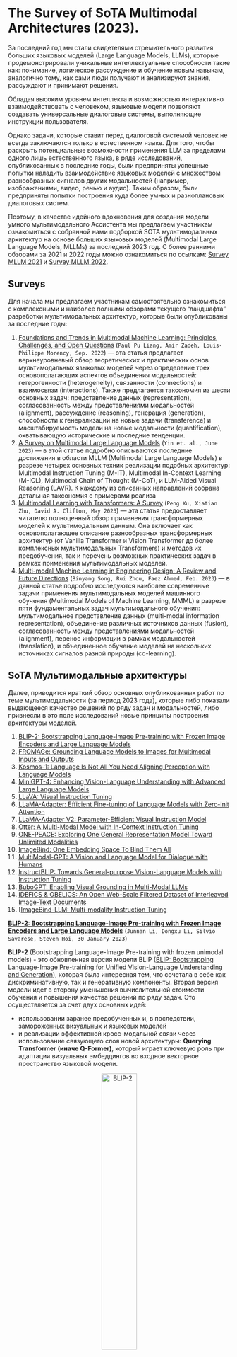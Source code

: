 # The Survey of SoTA Multimodal Architectures (2023).

За последний год мы стали свидетелями стремительного развития больших языковых моделей 
(Large Language Models, LLMs), которые продемонстрировали уникальные интеллектуальные способности такие как: 
понимание, логическое рассуждение и обучение новым навыкам, аналогично тому, как сами люди получают 
и анализируют знания, рассуждают и принимают решения.

Обладая высоким уровнем интеллекта и возможностью интерактивно взаимодействовать с человеком, 
языковые модели позволяют создавать универсальные диалоговые системы, выполняющие инструкции пользователя. 

Однако задачи, которые ставит перед диалоговой системой человек не всегда заключаются только в естественном языке. 
Для того, чтобы раскрыть потенциальные возможности применения LLM за пределами одного лишь естественного языка, 
в ряде исследований, опубликованных в последние годы, были предприняты успешные попытки наладить взаимодействие 
языковых моделей с множеством разнообразных сигналов других модальностей (например, изображениями, видео, речью и аудио).
Таким образом, были предприняты попытки построения куда более умных и разноплановых диалоговых систем.

Поэтому, в качестве идейного вдохновения для создания модели умного мультимодального Ассистента мы предлагаем 
участникам ознакомиться с собранной нами подборкой SOTA мультимодальных архитектур 
на основе больших языковых моделей (Multimodal Large Language Models, MLLMs) за последний 2023 год.
С более ранними обзорами за 2021 и 2022 годы можно ознакомиться по ссылкам: [Survey MLLM 2021](https://github.com/ai-forever/fusion_brain_aij2021/blob/main/Papers%20on%20multitask%20%26%20multimodal%20models.md) и [Survey MLLM 2022](https://github.com/ai-forever/fbc2_aij2022/blob/main/Papers%20on%20multitask%20%26%20multimodal%20models.md).


## Surveys

Для начала мы предлагаем участникам самостоятельно ознакомиться с комплексными и наиболее полными обзорами текущего 
“ландшафта” разработки мультимодальных архитектур, которые были опубликованы за последние годы:

1. [Foundations and Trends in Multimodal Machine Learning: Principles, Challenges, and Open Questions](https://arxiv.org/abs/2209.03430) (```Paul Pu Liang, Amir Zadeh, Louis-Philippe Morency, Sep. 2022```) — эта статья предлагает верхнеуровневый обзор теоретических и практических основ мультимодальных языковых моделей через определение трех основополагающих аспектов объединения модальностей: гетерогенности (heterogeneity), связанности (connections) и взаимосвязи (interactions). Также предлагается таксономия из шести основных задач: представление данных (representation), согласованность между представлениями модальностей (alignment), рассуждение (reasoning), генерация (generation), способности к генерализации на новые задачи (transference) и масштабируемость модели на новые модальности (quantification), охватывающую исторические и последние тенденции.
2. [A Survey on Multimodal Large Language Models](https://arxiv.org/abs/2306.13549) (```Yin et. al., June 2023```) — в этой статье подробно описываются последние достижения в области MLLM (Multimodal Large Language Models) в разрезе четырех основных техник реализации подобных архитектур: Multimodal Instruction Tuning (M-IT), Multimodal In-Context Learning (M-ICL), Multimodal Chain of Thought (M-CoT), и LLM-Aided Visual Reasoning (LAVR). К каждому из описанных направлений собрана детальная таксономия с примерами реализа
3. [Multimodal Learning with Transformers: A Survey](https://arxiv.org/abs/2206.06488) (```Peng Xu, Xiatian Zhu, David A. Clifton, May 2023```) — эта статья предоставляет читателю полноценный обзор применения трансформерных моделей к мультимодальным данным. Она включает как основополагающее описание разнообразных трансформерных архитектур (от Vanilla Transformer и Vision Transformer  до более комплексных мультимодальных Transformers) и методов их предобучения, так и перечень возможных практических задач в рамках применения мультимодальных моделей.
4. [Multi-modal Machine Learning in Engineering Design: A Review and Future Directions](https://arxiv.org/abs/2302.10909) (```Binyang Song, Rui Zhou, Faez Ahmed, Feb. 2023```) — в данной статье подробно исследуются наиболее современные задачи применения мультимодальных моделей машинного обучения (Multimodal Models of Machine Learning, MMML) в разрезе пяти фундаментальных задач мультимодального обучения: мультимодальное представление данных (multi-modal information representation), объединение различных источников данных (fusion), согласованность между представлениями модальностей (alignment), перенос информации в рамках модальностей (translation), и объединенное обучение моделей на нескольких источниках сигналов разной природы (co-learning).

## SoTA Мультимодальные архитектуры

Далее, приводится краткий обзор основных опубликованных работ по теме мультимодальности (за период 2023 года), которые либо показали выдающееся качество решений по ряду задач и модальностей, либо привнесли в это поле исследований новые принципы построения архитектуры моделей.

1. [BLIP-2: Bootstrapping Language-Image Pre-training with Frozen Image Encoders and Large Language Models](#BLIP-2)
2. [FROMAGe: Grounding Language Models to Images for Multimodal Inputs and Outputs](#FROMAGe)
3. [Kosmos-1: Language Is Not All You Need Aligning Perception with Language Models](#Kosmos-1)
4. [MiniGPT-4: Enhancing Vision-Language Understanding with Advanced Large Language Models](#MiniGPT-4)
5. [LLaVA: Visual Instruction Tuning](#LLaVA)
6. [LLaMA-Adapter: Efficient Fine-tuning of Language Models with Zero-init Attention](#LLaMA-Adapter)
7. [LLaMA-Adapter V2: Parameter-Efficient Visual Instruction Model](#LLaMA-Adapter-V2)
8. [Otter: A Multi-Modal Model with In-Context Instruction Tuning](#Otter)
9. [ONE-PEACE: Exploring One General Representation Model Toward Unlimited Modalities](#ONE-PEACE)
10. [ImageBind: One Embedding Space To Bind Them All](#ImageBind)
11. [MultiModal-GPT: A Vision and Language Model for Dialogue with Humans](#MultiModal-GPT)
12. [InstructBLIP: Towards General-purpose Vision-Language Models with Instruction Tuning](#InstructBLIP)
13. [BuboGPT: Enabling Visual Grounding in Multi-Modal LLMs](#BuboGPT)
14. [IDEFICS & OBELICS: An Open Web-Scale Filtered Dataset of Interleaved Image-Text Documents](#IDEFICS)
15. [[ImageBind-LLM: Multi-modality Instruction Tuning](#ImageBind-LLM)


**[BLIP-2: Bootstrapping Language-Image Pre-training with Frozen Image Encoders and Large Language Models](https://arxiv.org/abs/2301.12597)** (```Junnan Li, Dongxu Li, Silvio Savarese, Steven Hoi, 30 January 2023```) <a name="BLIP-2"></a>

**BLIP-2** (Bootstrapping Language-Image Pre-training with frozen unimodal models) - это обновленная версия модели BLIP ([BLIP: Bootstrapping Language-Image Pre-training for Unified Vision-Language Understanding and Generation](https://arxiv.org/abs/2201.12086)), которая была интересная тем, что сочетала в себе как дискриминативную, так и генеративную компоненты. 
Вторая версия модели идет в сторону уменьшения вычислительной стоимости обучения и повышения качества решений по ряду задач. 
Это осуществляется за счет двух основных идей:
* использовании заранее предобученных и, в последствии, замороженных визуальных и языковых моделей 
* и реализации эффективной кросс-модальной связи через использование связующего слоя новой архитектуры: **Querying Transformer (иначе Q-Former)**, который играет ключевую роль при адаптации визуальных эмбеддингов во входное векторное пространство языковой модели.

<div align="center">
<img src="./assets/blip-2-1.png" alt="BLIP-2" width="40%"> 
</div>

Архитектура Q-Former из двух подмодулей (каждый представляет собой стек трансформерных слоев): <br>
* визуальный модуль, который взаимодействует с “замороженным” визуальным энкодером и извлекает ключевую информацию из векторных представлений изображений <br>
* текстовый модуль, который работает с текстовыми данными, выполняя работу как энкодера, так и декодера.
Оба подмодуля объединены общими весами (shared weights) в матрицах в self-attention блоков трансформера, к которым применяется дополнительное маскирование, в случае, если нужно работать только с одним типом данных. <br>

<div align="center">
<img src="./assets/blip-2-2.png" alt="BLIP-2" width="90%"> 
</div>

Обучение всем модели BLIP-2 заключается в обучении исключительно Q-Former-а и разделяется на два этапа: 
1) **Vision and Language pretraining** - в рамках которого, используются две функции потерь (Image-Text Contrastive Learning (ITC), Image-Text Matching (ITM)), призванные обучить модель сопоставлять изображение и текст. Помимо это применяется отдельная функция потерь (Image-grounded Text Generation (ITG)) направленная на генерацию текста на основе картинки. В этой стадии используется только визуальный энкодер, веса которого замороженны, а в слое Q-former обучаются оба подмодуля.
2) **Vision-to-Language Generative Learning** - на полученная на прошлом этапе модель Q-Former, вместе с визуальным энкодером, соединяется с предобученной “замороженной” языковой моделью (LLM). На этом шаге Q-Former обучается созданию таких выходных представлений, которые могли бы быть правильно интерпретированы языковой моделью для решения конечных задач (со стандартной Cross-Entropy Loss).
со Cross-Entropy Loss для решения конечных задач.

Авторы статьи провели эксперименты с двумя семействами языковых моделей: с decoder-based LLMs (OPT) и с encoder-decoder-based LLMs (FlanT5), а в качестве визуального энкодера использовали две конфигурации на основе архитектуры ViT (Vision Transformer): ViT-L/14 из CLIP и ViT-G/14 из EVA-CLIP.


**[FROMAGe: Grounding Language Models to Images for Multimodal Inputs and Outputs](https://arxiv.org/abs/2301.13823)** (```Jing Yu Koh, Ruslan Salakhutdinov, Daniel Fried, 31 January 2023```) <a name="FROMAGe"></a>

**FROMAGe** (Frozen Retrieval Over Multimodal Data for Autoregressive Generation) - это интересный подход к построению мультимодальных моделей, который сильно сокращает вычислительные ресурсы необходимые для обучения, при этом позволяя обрабатывать и создавать разнообразные комбинации модальностей во входных и выходных данных. 

Архитектура FROMAGe основывается на идее объединения предобученной замороженной LLM ($\rho_{\theta}$,  где $\theta$  - не обучаемые веса языковой модели) с так же заранее обученным и замороженным визуальным энкодером изображений ($v_{\phi}$, где $\phi$ - не обучаемые веса визуального энкодера) через всего один слой линейной проекции ($W_{c}$ $R_{m}$ * $kd$, где $m$ - размерность визуальных эмбеддингов, $k$ - число эмбеддингов после проекции и $d$ - размерность языковой модели). Этот линейный слой, хотя и обладает небольшим числом обучаемых параметров, играет важную роль в создании связи между картиночной и текстовой модальностями. 

Он позволяет LLM в единой последовательности эмбеддингов обрабатывать как текстовую, так и визуальную составляющую задачи.

Обучение FROMAGe проводится в multi-task режиме с двумя типами функций потерь: 
* **Image captioning** - направленной как на совершенствование способностей извлечения информации из векторных представлений новой для LLM модальности изображений, так и на обучение работе с чередованием разнообразных модальностей во входных данных. В этой задаче, визуальные эмбеддинги, полученные с помощью замороженного визуального энкодера, используются для обучения линейной проекции Wc через maximum likelihood производить маппинг из выходного векторного пространства визуального энкодера во входное пространство LLM.

* **Image-text retrieval** - необходимой для обучения общего для двух модальностей векторного пространства представлений, которое позволяет осуществлять кросс-модальное взаимодействие. В рамках этой задачи вводится новый специальный токен `[RET]`, который обозначает изображение, и учится линейная проекция (с помощью констрастивного обучения, применяя InfoNCE loss) таким образом, что бы эмбеддинг данного токена был ближе к соответствующему ему описанию изображения, чем к описанию иного другого изображения.
  
При обеих задачах обновляются лишь парамеры линейного слоя и эмбеддинга специального токена `[RET]`, остальные компоненты модели остаются неизменными.

<div align="center">
<img src="./assets/fromage-1.png" alt="FROMAGe" width="90%"> 
</div>

Обученная с таким походом модель способна как поддерживать мультимодальный диалог на отвлеченные темы, так и  строить логические выводы на основе визуальных данных. <br>
Кроме того, стоит отметить, что такой подход не завязан на выборе одной конкретной LLM и может с легкость быть адаптирован к разным, что позволяет применять его вместе с более новыми и сильных языковыми моделями, существенно улучшая качество.

**[Kosmos-1: Language Is Not All You Need Aligning Perception with Language Models](https://arxiv.org/abs/2302.14045)** (```Huang et. al., 1 March 2023```) <a name="Kosmos-1"></a>

**Kosmos-1** - это мультимодальная модель от исследователей из Microsoft, которая, аналогично ранее описанному FROMAGe, реализует подход встраивания новых модальностей в контекст LLM.

<div align="center">
<img src="./assets/kosmos-1-1.png" alt="Kosmos-1" width="50%"> 
</div>

Основой архитектуры Kosmos-1 является крупная трансформерная decoder-only языковая модель, которая играет роль “универсального текстового интерфейса” для мультимодальных входных данных. В рамках статьи авторы проводят эксперименты всего на двух модальностях: изображениях и тексте, но в общем случае структура подхода не имеет ограничений по числу используемых источников данных.

Каждая модальность отдельно обрабатывается предобученным энкодером, веса которого остаются неизменными в процессе обучения. Полученные таким образом векторные представления встраиваются в нужное место во входной последовательности текстовых эмбеддингов и окружаются специальными вставками (на уровне токенов). К примеру, начало и конец вставки эмбеддингов картинки будет обозначаться следующим образом: ```<image> Image Embedding </image>```.

Kosmos-1 обучался классической для декодерных моделей задаче предсказания следующего токена последовательности. При этом используются разнообразные типы web-данных, включая унимодальные текстовые датасеты (The Pile, Common Crawl), кросс-модальные датасеты (English LAION-2B, LAION-400M, COYO-700M, Conceptual
Captions), состоящие из пар изображение-текстовое описание и наборы мультимодальных данных в которых текст и картинки чередуются (Common Crawl).
Стоит отметить, что в отличие от предыдущих работ, в данном подходе веса языковой модели обновляются в процессе обучения для решения мультимодальных задач (по аналогии с более ранней работой (MetaLM)[https://arxiv.org/abs/2206.06336v1]). 

**[MiniGPT-4: Enhancing Vision-Language Understanding with Advanced Large Language Models](https://arxiv.org/abs/2304.10592)** (```Deyao Zhu, Jun Chen, Xiaoqian Shen, Xiang Li, Mohamed Elhoseiny, 20 April 2023```) <a name="MiniGPT-4"></a>

**MiniGPT-4** - это мультимодальная модель, идейно вдохновленная успехами GPT-4 в понимании языка и изображений. По мнению авторов статьи, такие впечатляющие результаты были достигнуты разработчиками из OpenAI не в последнюю очередь за счет существенного увеличения числа параметров языковой модели. 

Поэтому, взяв за основу концепции Kosmos-1 и BLIP-2, они предложили новую архитектуру MiniGPT-4. В ней используется куда более крупная языковая модель Vicuna (на основе LLaMA) и визуальная часть из предобученного BLIP-2, включающая в себя ViT-G/14 из EVA-CLIP и слой Q-Former.

Помимо этого MiniGPT-4 включает в себя дополнительный слой линейной проекции, который нужен для более качественного маппинга визуальных векторных представлений, получаемых из Q-Former, в пространство эмбеддингов языковой модели. При этом, обучение производится исключительно за счет обновления параметров этого линейного слоя, в то время как остальные компоненты модели остаются неизменными и “заморожены”.

<div align="center">
<img src="./assets/minigpt-4.png" alt="MiniGPT-4" width="60%"> 
</div>

Сам процесс обучения в данном подходе разбивается на два этапа:
* **Этап предобучения**, который заключается в обучении на большом наборе бимодальных данных - пар “картинка-текст” (объединенные датасеты LAION, Conceptual Captions и SBU). Модель училась порядка 10 часов на 4-х GPU A100, пройдя 20 тыс. шагов с размером батча 256. Этот этап призван сформировать основополагающую связь между двумя модальностями: изображениями и текстовыми данными. 
* **Этап дообучения**, в рамках которого проводится fine-tuning на небольшом, но качественном наборе визуально-текстовых данных (порядка 3,5 тыс. пар, собранных авторами работы), который приведен к диалоговому формату: ```###Human: <Img><ImageFeature></Img> <Instruction> ###Assistant:```. Этот шаг необходим для развития у модели способности логично и связно отвечать на вопросы и поддерживать контекст диалога с человеком.


**[LLaVA: Visual Instruction Tuning](https://arxiv.org/abs/2304.08485)** (```Haotian Liu, Chunyuan Li, Qingyang Wu, Yong Jae Lee, 30 April 2023```) <a name="LLaVA"></a>

**LLaVA** (Large Language and Vision Assistant) - модель, ставшая прямым идейным продолжением ранее описанных подходов, а также первой попыткой привнести инструктивное обучение в мультимодальный контекст.
Авторы статьи воспользовались возможностями GPT-4 для генерации мультимодального визуально-текстового инструктивного датасета, который и лег в основу end-to-end обучения модели LLaVA, также предложенной ими в статье.

Архитектурно LLaVA представляет собой языковую модель Vicuna (с 13 млрд. параметров, на основе LLaMA) и визуальный энкодер на основе ViT-L/14 из CLIP, которые соединены одним слоем линейной проекции.

<div align="center">
<img src="./assets/llava-1.png" alt="LLaVA" width="50%"> 
</div>

Процедура инструктивного обучения также разделяется на два этапа:
* **Pre-training for Feature Alignment**, основная цель которого - создание связи между двумя используемыми модальностями: визуальной и текстовой (на отфильтрованном CC3M с 595 тыс. Пар картинка-текстовове описание). При этом обновляются веса только линейного слоя, соединяющего энкодер изображений и языковую модель. 
* **Fine-tuning End-to-End** - на данном этапе в процессе обновления весов участвует, помимо линейного слоя, и сама LLM (“замороженными” остаются только параметры визуального энкодера). Концептуально этот шаг делится на две подзадачи: 
  * **Visual Chat**: в рамках которого производится fine-tune LLaVA на собранном авторами инструктивном бимодальном датасете, облеченном в форму диалогов в пользователем на отвлеченные темы
  * **Science QA**: в рамках которого производится fine-tune LLaVA на специализированной под научную тематику выборке из того же набора данных.


**[LLaMA-Adapter: Efficient Fine-tuning of Language Models with Zero-init Attention](https://arxiv.org/abs/2303.16199)** (```Zhang et. al., 28 March 2023```) <a name="LLaMA-Adapter"></a>
**LLaMA-Adapter** - это новый подход к применению больших языковых моделей (в частности LLaMA) в мультимодальном контексте. Этот подход выделяется тем, что является одной из первых попыток применения PEFT в мультимодальном сеттинге. <br>
Как разультат, особенностью этой архитектуры является крайне скромная ресурсоемкость обучения: для языковой модели  LLaMA с 7 млрд. параметров приходится всего лишь 1,2 млн. обучаемых параметров, на что уходит менее одного часа fine-tuning-а на 8 GPUs A100.

<div align="center">
<img src="./assets/llama-adapter-1-1.png" alt="LLaMA-Adapter" width="50%"> 
</div>

Для реализации этого, авторы статьи предлагают два аспекта:
* “Заморозка” языковой модели (LLaMA) на всех этапах обучения
* Использование адаптеров, в данном случае обучаемых адаптационных промптов, которые добавляются в качестве префикса к инструктивным входным данным.
Адаптационные промпты используются только в $L$ верхних слоях трансформера, причем $L < N$, где $N$ - общее число слоев LLM. Это решение объясняется тем, что обучаемые параметры в слоях с высокоуровневым понимаем языка ведут к более эффективному извлечению информации под более специфичные задачи.

Таким образом, адаптер $P_{l=1}^{L}$ где $P_{l}\in\mathbb{R}^{K\times C}$ на слое $l$ ($l <= L$) встраивается в контекст задачи следующим образом:
 $$[P_{l},  T_{l}]\in \mathbb{R}^{(K+M)\times C}$$

 где $K$ - длина адаптерного префикса, а $T_{l}\in\mathbb{R}^{M\times C}$ - это объединенные и токенизированные инструкция и ответ из обучающего датасета, для которых $C$ - размерность LLM, $M$ - длина в токенах.

Такая схема дает возможность LLM обуславливаться на обучаемом адаптерном префиксе $P_{l}$ при обработке входной инструктивной задачи и генерации ответа - $T_{l}$. <br>
Случайная инициализация весов адаптеров, по мнению авторов статьи, ведет к шуму на ранних стадиях обучения, поэтому матрицы внимания в L выбранных для адаптеров слоях были инициализированы нулями (zero-initialized attention).

<div align="center">
<img src="./assets/llama-adapter-1-3.png" alt="LLaMA-Adapter" width="70%"> 
</div>

Эти самые адаптеры в архитектуре LLaMA-Adapter отвечают и за способности решения мультимодальных задач. Аналогично предыдущим работам, LLaMA-Adapter использует в качестве визуального энкодера ViT-L/14 из CLIP, а как языковую модель - LLaMA-7B, которые соединены одним слоем линейной проекции.

Однако, в мультимодальной версии подхода был отмечен недостаток - четко прослеживается превалирующее влияние визуальных признаков, которые добавляется в контекст промпта, над адаптерными префиксами. В результате этого способности модели следовать инструкциям деградируют на мультимодальных задачах.


**[LLaMA-Adapter V2: Parameter-Efficient Visual Instruction Model](https://arxiv.org/abs/2304.15010)** (```Gao et. al., 28 April 2023```) <a name="LLaMA-Adapter-V2"></a> <br>

**LLaMA-Adapter V2** - это прямое идейное развитие предыдущего подхода LLaMA-Adapter, в котором авторы предложили решение проблемы доминирования визуальной составляющей в мультимодальных инструктивных задачах.

<div align="center">
<img src="./assets/llama-adapter-2-1.png" alt="LLaMA-Adapter" width="35%"> 
</div>

Чтобы сбалансировать вклад визуальной и текстовой модальностей во второй версии LLaMA-Adapter принимается решение разделить адаптеры на те, что отвечают за инструктивные способности модели и те, задачей которых становится адаптация LLM к новой модальности. Располагаются эти два вида обучаемых префиксов в разных слоях трансформера. 
<div align="center">
<img src="./assets/llama-adapter-2-3.png" alt="LLaMA-Adapter" width="40%"> 
</div>
* Для обработки визуальных данных применяется подход early fusion, в результате которого адапторные префиксы добавляются только к $К$ первых слоев модели, причем $K < N$, где $N$ - общее число слоев LLM.
* Адаптерные префиксы, отвечающие за инструктивное обучение, все также добавляются в L верхних слоев трансформера, причем L<N.

Помимо это, что бы уравновесить влияние разных типов обучающих датасетов (500 тыс. бимодальных пар изображение-текст против 50 тыс. инструктивных данных) несколько изменяется общий способ обучения модели. А именно: в процессе обучения бимодальных наборах пар картинка - текстовое описание оптимизируются только веса визуальных адаптерных слоев и матриц внимания с нулевой инициализацией, в то время как адаптерные префиксы из поздних слоев модели, вместе с параметрами слоев нормализации, смещений и масштабирующих коэффициентов инициализируются значениями полученными после стадии инструктивного обучения. После этого они уже не меняют своих значений, оставаясь “замороженными”. 
Такой вид оптимизации призван решить проблему возникновения взаимного негативного влияния между обучением способности понимания картиночных данных и формированием навыка следования инструкциям. Это способствует появлению возможности визуального следования инструкциям в LLaMA-Adapter V2.

<div align="center">
<img src="./assets/llama-adapter-2-2.png" alt="LLaMA-Adapter" width="70%"> 
</div>

Еще одной новой особенностью данного подхода стала возможность вызова дополнительных экспертных моделей для отдельных навыков, касающихся понимания визуального компонента данных: описание изображений или OCR.


**[Otter: A Multi-Modal Model with In-Context Instruction Tuning](https://arxiv.org/abs/2305.03726)** (```Li et. al., 5 May 2023```)LLaMA-Adapter <a name="LLaMA-Adapter"></a> <br>
**[ONE-PEACE: Exploring One General Representation Model Toward Unlimited Modalities](https://arxiv.org/abs/2305.11172)** (```Wang et. al., 18 May 2023```) <a name="ONE-PEACE"></a> <br>
**[ImageBind: One Embedding Space To Bind Them All](https://arxiv.org/abs/2305.05665)** (```Girdhar et. al., 31 May 2023```) <a name="ImageBind"></a> <br>

<div align="center">
<img src="./assets/imagebind-1.PNG" alt="ImageBind" width="70%"> 
</div>

Основная идея **ImageBind** заключается в создании общего пространства векторных представлений (эмбеддингов) 
для всех типов модальностей используя их связь с изображениями, то есть с визуальной модальностью. 
Например, связь между парой “текст-изображения” основывается на данных из веб-страниц, откуда извлекались картинки 
и соответствующие им описания; а для пары сигналов “аудио-видео/изображения” связь может быть построена по кадрам 
и аудио дорожкам из видео записей.

Для реализации этой идеи авторы статьи используют контрастивное обучение (а именно InfoNCE loss) на каждой паре модальностей 
($I$, $M$): визуальной ($M$) и любой иной ($I$), которую необходимо отразить в общем пространстве представлений. 
При этом, каждая модальность, изначально, обрабатывается соответствующим предобученным энкодером 
(который, однако, в процессе обучения так же обновляет свои параметры): $$q_i = f(I_i)$$ and $$k_i = g(M_i)$$
где $f$, $g$ - это энкодеры на базе архитектуры ViT (Vision Transformer). 

Затем, рассчитывается контрастивная функция потерь - InfoNCE loss, которая стремится сблизить полученные эмбеддинги 
модальностей в общем пространстве представлений, таким образом связывая визуальную M и иную модальность I:

$$L_{I,M} = -log\frac{-exp(q_{i}^{T}k_{i}/\tau )}{exp(q_{i}^{T}k_{i}/\tau) + \sum_{j\neq i}exp(q_{i}^{T}k_{j}/\tau) }$$

Таким образом обученное векторное пространство представлений обладает крайне полезным свойством zero-shot 
ассоциации между парой модальностей, без использования в обучении специального обучающего датасета для нее.

<div align="center">
<img src="./assets/imagebind-2.PNG" alt="ImageBind" width="70%"> 
</div>

В общем итоге, авторы создали объединяющее векторное пространство для шести разных модальностей, помимо визуальной: 
текстовой, аудио, карт глубины, сигналов IMU, записей с эгоцентрических камер и термальных карт.
ImageBind использует в обучении четыре типа датасетов (по парам модальностей): изображения-глубина 
(SUN RGB-D dataset), видео/изображения-аудио (Audioset dataset), изображения-термальные карты (LLVIP dataset) и 
видео/изображения-IMU (Ego4D dataset).

**[MultiModal-GPT: A Vision and Language Model for Dialogue with Humans](https://arxiv.org/abs/2305.04790)** (```Gong et. al., 13 June 2023```) <a name="MultiModal-GPT"></a> <br>
**[InstructBLIP: Towards General-purpose Vision-Language Models with Instruction Tuning](https://arxiv.org/abs/2305.06500)** (```Dai et. al., 15 June 2023```) <a name="InstructBLIP"></a> <br>
**[BuboGPT: Enabling Visual Grounding in Multi-Modal LLMs](https://arxiv.org/abs/2307.08581) (```Zhao et. al., 17 July 2023```)** <a name="BuboGPT"></a> <br>
**[IDEFICS & OBELICS: An Open Web-Scale Filtered Dataset of Interleaved Image-Text Documents](https://arxiv.org/abs/2306.16527)** (```Laurencon et. al., 21 August 2023```) <a name="IDEFICS"></a> <br>
**[ImageBind-LLM: Multi-modality Instruction Tuning](https://arxiv.org/abs/2309.08637)** (```Li et. al., 7 September 2023```) <a name="ImageBind-LLM"></a> <br>


